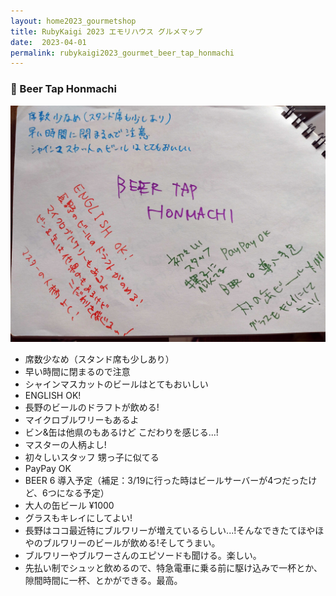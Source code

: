 ```yaml
---
layout: home2023_gourmetshop
title: RubyKaigi 2023 エモリハウス グルメマップ
date:  2023-04-01
permalink: rubykaigi2023_gourmet_beer_tap_honmachi
---
```

<div class="container">
  <h3 id="beer_tap_honmachi">🍺 Beer Tap Honmachi</h3>
  <div class="row">
    <div class="col-md-6">
      <img src="/assets/images/rubykaigi2023_gourmetmap/beer_tap_honmachi.jpg" class="hand-write">
    </div>
    <div class="col-md-6">
      <ul>
		<li>席数少なめ（スタンド席も少しあり）</li>
		<li>早い時間に閉まるので注意</li>
		<li>シャインマスカットのビールはとてもおいしい</li>
		<li>ENGLISH OK!</li>
		<li>長野のビールのドラフトが飲める!</li>
		<li>マイクロブルワリーもあるよ</li>
		<li>ビン&缶は他県のもあるけど こだわりを感じる...!</li>
		<li>マスターの人柄よし!</li>
		<li>初々しいスタッフ 甥っ子に似てる</li>
		<li>PayPay OK</li>
		<li>BEER 6 導入予定（補足：3/19に行った時はビールサーバーが4つだったけど、6つになる予定）</li>
		<li>大人の缶ビール ¥1000</li>
		<li>グラスもキレイにしてよい!</li>
		<li>長野はココ最近特にブルワリーが増えているらしい...!そんなできたてほやほやのブルワリーのビールが飲める!そしてうまい。</li>
		<li>ブルワリーやブルワーさんのエピソードも聞ける。楽しい。</li>
		<li>先払い制でシュッと飲めるので、特急電車に乗る前に駆け込みで一杯とか、隙間時間に一杯、とかができる。最高。</li>
      </ul>
    </div>
  </div>
</div>
